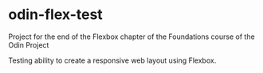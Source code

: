 # odin-flex-test
Project for the end of the Flexbox chapter of the Foundations course of the Odin Project

Testing ability to create a responsive web layout using Flexbox.
